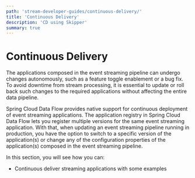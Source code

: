 ```yaml
---
path: 'stream-developer-guides/continuous-delivery/'
title: 'Continuous Delivery'
description: 'CD using Skipper'
summary: true
---
```


# Continuous Delivery

The applications composed in the event streaming pipeline can undergo changes autonomously, such as a feature toggle enablement or a bug fix. To avoid downtime from stream processing, it is essential to update or roll back such changes to the required applications without affecting the entire data pipeline.

Spring Cloud Data Flow provides native support for continuous deployment of event streaming applications. The application registry in Spring Cloud Data Flow lets you register multiple versions for the same event streaming application. With that, when updating an event streaming pipeline running in production, you have the option to switch to a specific version of the application(s) or change any of the configuration properties of the application(s) composed in the event streaming pipeline.

In this section, you will see how you can:

- Continuous deliver streaming applications with some examples
